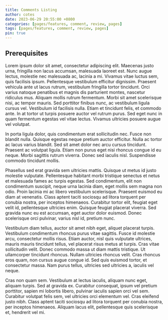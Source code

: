 ```yaml
---
title: Comments Listing
author: cotes
date: 2023-06-29 20:55:00 +0800
categories: [pages/features, comment, review, pages]
tags: [pages/features, comment, review, pages]
pin: true
---
```


## Prerequisites

Lorem ipsum dolor sit amet, consectetur adipiscing elit. Maecenas justo urna, fringilla non lacus accumsan, malesuada laoreet est. Nunc augue lectus, molestie nec malesuada ac, lacinia a mi. Vivamus vitae luctus sem, quis facilisis ipsum. Pellentesque vestibulum efficitur dignissim. Praesent vehicula ante ut lacus rutrum, vestibulum fringilla tortor tincidunt. Orci varius natoque penatibus et magnis dis parturient montes, nascetur ridiculus mus. Aliquam mollis rutrum fermentum. Morbi sit amet scelerisque nisi, ac tempor mauris. Sed porttitor finibus nunc, ac vestibulum ligula cursus vel. Vestibulum id facilisis nulla. Etiam et tincidunt felis, et commodo ante. In at tortor ut turpis posuere auctor vel rutrum purus. Sed eget nunc in quam fermentum egestas vel vitae lectus. Vivamus ultricies posuere augue vel volutpat.

In porta ligula dolor, quis condimentum erat sollicitudin nec. Fusce non blandit nulla. Quisque egestas neque pretium auctor efficitur. Nulla ac tortor ac lacus varius blandit. Sed sit amet dolor nec arcu cursus tincidunt. Praesent ac volutpat ligula. Etiam non purus eget nisi rhoncus congue id eu neque. Morbi sagittis rutrum viverra. Donec sed iaculis nisl. Suspendisse commodo tincidunt mollis.

Phasellus sed erat gravida sem ultricies mattis. Quisque ut metus id justo molestie vulputate. Pellentesque habitant morbi tristique senectus et netus et malesuada fames ac turpis egestas. Sed condimentum, elit non condimentum suscipit, neque urna lacinia diam, eget mollis sem magna non odio. Proin lacinia mi ac libero vestibulum scelerisque. Praesent euismod eu diam at venenatis. Class aptent taciti sociosqu ad litora torquent per conubia nostra, per inceptos himenaeos. Curabitur tortor elit, feugiat eget velit id, pellentesque ultricies enim. Quisque feugiat placerat viverra. Sed gravida nunc eu est accumsan, eget auctor dolor euismod. Donec scelerisque orci pulvinar, varius nisl id, pretium nunc.

Vestibulum diam tellus, auctor sit amet nibh eget, aliquet placerat turpis. Vestibulum condimentum rhoncus purus vitae sagittis. Fusce id molestie arcu, consectetur mollis risus. Etiam auctor, nisl quis vulputate ultrices, mauris mauris tincidunt tellus, vel placerat risus metus at turpis. Cras vitae sollicitudin velit. Donec commodo massa ut diam mattis tristique. Ut ullamcorper tincidunt rhoncus. Nullam ultricies rhoncus velit. Cras rhoncus eros quam, non cursus augue congue id. Sed quis euismod tortor, et consectetur massa. Nam purus tellus, ultricies sed ultricies a, iaculis vel neque.

Cras non quam sem. Vestibulum at lectus iaculis, aliquam nunc eget, aliquam turpis. Sed at gravida ex. Curabitur consequat, ipsum vel pretium porttitor, sapien mi lobortis libero, pulvinar iaculis sapien orci vel sem. Curabitur volutpat felis sem, vel ultricies orci elementum vel. Cras eleifend justo nibh. Class aptent taciti sociosqu ad litora torquent per conubia nostra, per inceptos himenaeos. Aliquam lacus elit, pellentesque quis scelerisque et, hendrerit vel mi.
